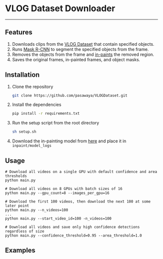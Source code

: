 # VLOG Dataset Downloader

-----------------

## Features
1. Downloads clips from the [VLOG Dataset](https://people.eecs.berkeley.edu/~dfouhey/2017/VLOG/) that contain specified objects.
2. Runs [Mask R-CNN](https://github.com/matterport/Mask_RCNN) to segment the specified objects from the frame.
3. Removes the objects from the frame and [in-paints](https://github.com/JiahuiYu/generative_inpainting) the removed region.
3. Saves the original frames, in-painted frames, and object masks.


## Installation
1. Clone the repository
   ```bash
   git clone https://github.com/pasawaya/VLOGDataset.git
   ```

2. Install the dependencies
   ```bash
   pip install -r requirements.txt
   ```
3. Run the setup script from the root directory
    ```bash
    sh setup.sh
    ``` 
4. Download the in-painting model from [here](https://drive.google.com/drive/folders/1M3AFy7x9DqXaI-fINSynW7FJSXYROfv-) and place it in ``inpaint/model_logs`` 



## Usage

```
# Download all videos on a single GPU with default confidence and area thresholds
python main.py

# Download all videos on 8 GPUs with batch sizes of 16
python main.py --gpu_count=8 --images_per_gpu=16

# Download the first 100 videos, then download the next 100 at some later point
python main.py --n_videos=100
...
python main.py --start_video_id=100 -n_videos=100

# Download all videos and save only high confidence detections regardless of size
python main.py --confidence_threshold=0.95 --area_threshold=1.0
```

## Examples 